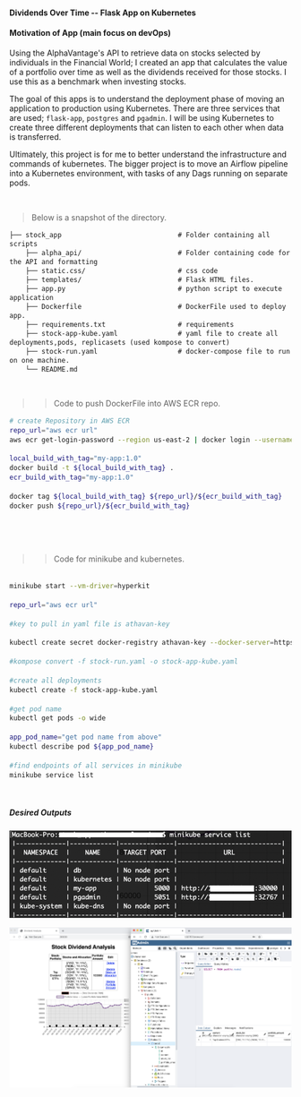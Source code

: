 #### Dividends Over Time -- Flask App on Kubernetes 


#### Motivation of App (main focus on devOps)

Using the AlphaVantage's API to retrieve data on stocks selected by individuals in the  Financial 
World; I created an app that calculates the value of a portfolio over time as well as
the dividends received for those stocks. I use this as a benchmark when investing stocks.
  
The goal of this apps is to understand the deployment phase of moving an application
to production using Kubernetes. There are three services that are used; `flask-app`,
`postgres` and `pgadmin`.  I will be using Kubernetes to create three different
deployments that can listen to each other when data is transferred.

Ultimately, this project is for me to better understand the infrastructure and commands of kubernetes.
The bigger project is to move an Airflow pipeline into a Kubernetes environment, with tasks of any Dags running
on separate pods.
 
&nbsp;
    
> Below is a snapshot of the directory. 

 
    ├── stock_app                             # Folder containing all scripts
        ├── alpha_api/                        # Folder containing code for the API and formatting    
        ├── static.css/                       # css code
        ├── templates/                        # Flask HTML files.
        ├── app.py                            # python script to execute application
        ├── Dockerfile                        # DockerFile used to deploy app.
        ├── requirements.txt                  # requirements
        ├── stock-app-kube.yaml               # yaml file to create all deployments,pods, replicasets (used kompose to convert)
        ├── stock-run.yaml                    # docker-compose file to run on one machine.
        └── README.md


&nbsp;
&nbsp;

>> Code to push DockerFile into AWS ECR repo. 
```bash
# create Repository in AWS ECR 
repo_url="aws ecr url"
aws ecr get-login-password --region us-east-2 | docker login --username AWS --password-stdin ${repo_url}

local_build_with_tag="my-app:1.0"
docker build -t ${local_build_with_tag} .
ecr_build_with_tag="my-app:1.0"

docker tag ${local_build_with_tag} ${repo_url}/${ecr_build_with_tag}
docker push ${repo_url}/${ecr_build_with_tag}

 
```


&nbsp;


>> Code for minikube and kubernetes. 
```bash

minikube start --vm-driver=hyperkit

repo_url="aws ecr url"

#key to pull in yaml file is athavan-key

kubectl create secret docker-registry athavan-key --docker-server=https://${repo_url} --docker-username=AWS --docker-password=pwd

#kompose convert -f stock-run.yaml -o stock-app-kube.yaml

#create all deployments
kubectl create -f stock-app-kube.yaml

#get pod name
kubectl get pods -o wide

app_pod_name="get pod name from above"
kubectl describe pod ${app_pod_name}

#find endpoints of all services in minikube
minikube service list
```
&nbsp;

##### Desired Outputs 
![picture](img/minkube_services.png)

![picture](img/two_services_in_minikube.png)